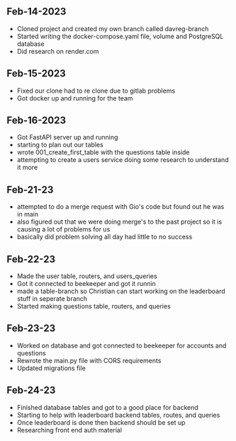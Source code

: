 ## Feb-14-2023

- Cloned project and created my own branch called davreg-branch
- Started writing the docker-compose.yaml file, volume and PostgreSQL database
- Did research on render.com

## Feb-15-2023

- Fixed our clone had to re clone due to gitlab problems
- Got docker up and running for the team

## Feb-16-2023

- Got FastAPI server up and running
- starting to plan out our tables
- wrote 001_create_first_table with the questions table inside
- attempting to create a users service doing some research to understand it more

## Feb-21-23

- attempted to do a merge request with Gio's code but found out he was in main
- also figured out that we were doing merge's to the past project so it is causing a lot of problems for us
- basically did problem solving all day had little to no success

## Feb-22-23

- Made the user table, routers, and users_queries
- Got it connected to beekeeper and got it runnin
- made a table-branch so Christian can start working on the leaderboard stuff in seperate branch
- Started making questions table, routers, and queries

## Feb-23-23

- Worked on database and got connected to beekeeper for accounts and questions
- Rewrote the main.py file with CORS requirements
- Updated migrations file

## Feb-24-23

- Finished database tables and got to a good place for backend
- Starting to help with leaderboard backend tables, routes, and queries
- Once leaderboard is done then backend should be set up
- Researching front end auth material

